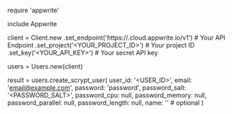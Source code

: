 require 'appwrite'

include Appwrite

client = Client.new
    .set_endpoint('https://<REGION>.cloud.appwrite.io/v1') # Your API Endpoint
    .set_project('<YOUR_PROJECT_ID>') # Your project ID
    .set_key('<YOUR_API_KEY>') # Your secret API key

users = Users.new(client)

result = users.create_scrypt_user(
    user_id: '<USER_ID>',
    email: 'email@example.com',
    password: 'password',
    password_salt: '<PASSWORD_SALT>',
    password_cpu: null,
    password_memory: null,
    password_parallel: null,
    password_length: null,
    name: '<NAME>' # optional
)
